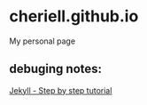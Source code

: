 # cheriell.github.io
My personal page



## debuging notes:

[Jekyll - Step by step tutorial](https://jekyllrb.com/docs/step-by-step/01-setup/)


